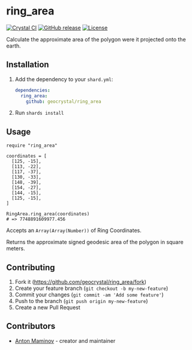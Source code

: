 # ring_area

[![Crystal CI](https://github.com/geocrystal/ring_area/actions/workflows/crystal.yml/badge.svg)](https://github.com/geocrystal/ring_area/actions/workflows/crystal.yml)
[![GitHub release](https://img.shields.io/github/release/geocrystal/ring_area.svg)](https://github.com/mamgeocrystalantoha/ring_area/releases)
[![License](https://img.shields.io/github/license/geocrystal/ring_area.svg)](https://github.com/geocrystal/ring_area/blob/main/LICENSE)

Calculate the approximate area of the polygon were it projected onto the earth.

## Installation

1. Add the dependency to your `shard.yml`:

   ```yaml
   dependencies:
     ring_area:
       github: geocrystal/ring_area
   ```

2. Run `shards install`

## Usage

```crystal
require "ring_area"

coordinates = [
  [125, -15],
  [113, -22],
  [117, -37],
  [130, -33],
  [148, -39],
  [154, -27],
  [144, -15],
  [125, -15],
]

RingArea.ring_area(coordinates)
# => 7748891609977.456
```
Accepts an `Array(Array(Number))` of Ring Coordinates.

Returns the approximate signed geodesic area of the polygon in square meters.

## Contributing

1. Fork it (<https://github.com/geocrystal/ring_area/fork>)
2. Create your feature branch (`git checkout -b my-new-feature`)
3. Commit your changes (`git commit -am 'Add some feature'`)
4. Push to the branch (`git push origin my-new-feature`)
5. Create a new Pull Request

## Contributors

- [Anton Maminov](https://github.com/mamantoha) - creator and maintainer
